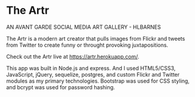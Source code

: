 <h1> The Artr </h1>

AN AVANT GARDE SOCIAL MEDIA ART GALLERY - HLBARNES

The Artr is a modern art creator that pulls images from Flickr and tweets from Twitter to create funny or throught provoking juxtapositions.

Check out the Artr live at https://artr.herokuapp.com/.

This app was built in Node.js and express. And I used HTML5/CSS3, JavaScript, jQuery, sequelize, postgres, and custom Flickr and Twitter modules as my primary technologies. Bootstrap was used for CSS styling, and bcrypt was used for password hashing.